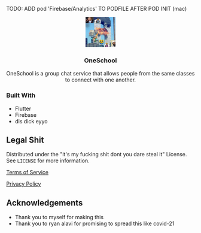 TODO: ADD 
pod 'Firebase/Analytics' TO PODFILE AFTER POD INIT \(mac\)

<p align="center">
  <a href="https://github.com/markzakharyan/oneschool">
    <img src="images/logo.png" alt="Logo" width="80" height="80">
  </a>

  <h3 align="center">OneSchool</h3>

  <p align="center">
    OneSchool is a group chat service that allows people from the same classes to connect with one another. 
  </p>
</p>




<!-- ABOUT THE PROJECT -->
<!--
## About The Project

[![Product Name Screen Shot][product-screenshot]](https://example.com)
-->


### Built With

* []()Flutter
* []()Firebase
* []()dis dick eyyo



<!-- LICENSE -->
## Legal Shit

Distributed under the "it's my fucking shit dont you dare steal it" License. See `LICENSE` for more information.

[Terms of Service](https://fuckoff.com)

[Privacy Policy](https://fuckoff.com)


<!-- ACKNOWLEDGEMENTS -->
## Acknowledgements

* []()Thank you to myself for making this
* []()Thank you to ryan alavi for promising to spread this like covid-21
